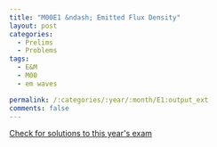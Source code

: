 ```yaml
---
title: "M00E1 &ndash; Emitted Flux Density"
layout: post
categories:
  - Prelims
  - Problems
tags:
  - E&M
  - M00
  - em waves

permalink: /:categories/:year/:month/E1:output_ext
comments: false
---
```

<object data="2000M1E.pdf" type="application/pdf" width="100%" height="500"></object>
<div class="message"><a href='https://princetonprelim.com/prelim/5/'>Check for solutions to this year's exam</a></div>